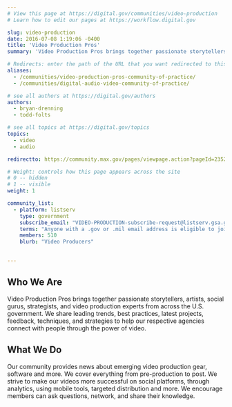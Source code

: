 ```yaml
---
# View this page at https://digital.gov/communities/video-production
# Learn how to edit our pages at https://workflow.digital.gov

slug: video-production
date: 2016-07-08 1:19:06 -0400
title: 'Video Production Pros'
summary: 'Video Production Pros brings together passionate storytellers, artists, social gurus, strategists, and video production experts from across the U.S. government.'

# Redirects: enter the path of the URL that you want redirected to this page
aliases:
  - /communities/video-production-pros-community-of-practice/
  - /communities/digital-audio-video-community-of-practice/

# see all authors at https://digital.gov/authors
authors:
  - bryan-drenning
  - todd-folts

# see all topics at https://digital.gov/topics
topics:
  - video
  - audio

redirectto: https://community.max.gov/pages/viewpage.action?pageId=2352827404

# Weight: controls how this page appears across the site
# 0 -- hidden
# 1 -- visible
weight: 1

community_list:
  - platform: listserv
    type: government
    subscribe_email: "VIDEO-PRODUCTION-subscribe-request@listserv.gsa.gov"
    terms: "Anyone with a .gov or .mil email address is eligible to join."
    members: 510   
    blurb: "Video Producers"
    

---
```

## Who We Are

Video Production Pros brings together passionate storytellers, artists, social gurus, strategists, and video production experts from across the U.S. government. We share leading trends, best practices, latest projects, feedback, techniques, and strategies to help our respective agencies connect with people through the power of video.

## What We Do

Our community provides news about emerging video production gear, software and more. We cover everything from pre-production to post. We strive to make our videos more successful on social platforms, through analytics, using mobile tools, targeted distribution and more. We encourage members can ask questions, network, and share their knowledge.
